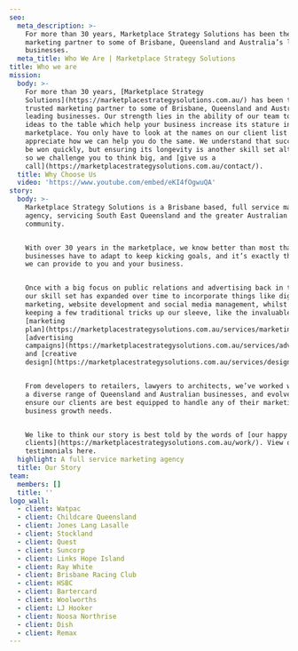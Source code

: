 ```yaml
---
seo:
  meta_description: >-
    For more than 30 years, Marketplace Strategy Solutions has been the trusted
    marketing partner to some of Brisbane, Queensland and Australia’s leading
    businesses.
  meta_title: Who We Are | Marketplace Strategy Solutions
title: Who we are
mission:
  body: >-
    For more than 30 years, [Marketplace Strategy
    Solutions](https://marketplacestrategysolutions.com.au/) has been the
    trusted marketing partner to some of Brisbane, Queensland and Australia’s
    leading businesses. Our strength lies in the ability of our team to bring
    ideas to the table which help your business increase its stature in the
    marketplace. You only have to look at the names on our client list to
    appreciate how we can help you do the same. We understand that success can
    be won quickly, but ensuring its longevity is another skill set altogether;
    so we challenge you to think big, and [give us a
    call](https://marketplacestrategysolutions.com.au/contact/).
  title: Why Choose Us
  video: 'https://www.youtube.com/embed/eKI4fOgwuQA'
story:
  body: >-
    Marketplace Strategy Solutions is a Brisbane based, full service marketing
    agency, servicing South East Queensland and the greater Australian business
    community.


    With over 30 years in the marketplace, we know better than most that
    businesses have to adapt to keep kicking goals, and it’s exactly the support
    we can provide to you and your business.


    Once with a big focus on public relations and advertising back in the 90's,
    our skill set has expanded over time to incorporate things like digital
    marketing, website development and social media management, whilst still
    keeping a few traditional tricks up our sleeve, like the invaluable
    [marketing
    plan](https://marketplacestrategysolutions.com.au/services/marketing-strategy/),
    [advertising
    campaigns](https://marketplacestrategysolutions.com.au/services/advertising/)
    and [creative
    design](https://marketplacestrategysolutions.com.au/services/design/).


    From developers to retailers, lawyers to architects, we’ve worked with such
    a diverse range of Queensland and Australian businesses, and evolved to
    ensure our clients are best equipped to handle any of their marketing and
    business growth needs.


    We like to think our story is best told by the words of [our happy
    clients](https://marketplacestrategysolutions.com.au/work/). View our
    testimonials here.
  highlight: A full service marketing agency
  title: Our Story
team:
  members: []
  title: ''
logo_wall:
  - client: Watpac
  - client: Childcare Queensland
  - client: Jones Lang Lasalle
  - client: Stockland
  - client: Quest
  - client: Suncorp
  - client: Links Hope Island
  - client: Ray White
  - client: Brisbane Racing Club
  - client: HSBC
  - client: Bartercard
  - client: Woolworths
  - client: LJ Hooker
  - client: Noosa Northrise
  - client: Dish
  - client: Remax
---
```


